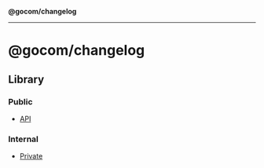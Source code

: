 **@gocom/changelog**

***

# @gocom/changelog

## Library

### Public

- [API](Public/API.md)

### Internal

- [Private](Internal/Private.md)
